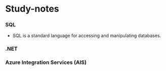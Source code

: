 # Study-notes

### SQL
* SQL is a standard language for accessing and manipulating databases.

### .NET
### Azure Integration Services (AIS)
